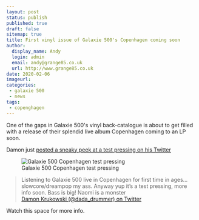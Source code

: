 ```yaml
---
layout: post
status: publish
published: true
draft: false
sitemap: true
title: First vinyl issue of Galaxie 500's Copenhagen coming soon
author:
  display_name: Andy
  login: admin
  email: andy@grange85.co.uk
  url: http://www.grange85.co.uk
date: 2020-02-06
imageurl: 
categories:
 - galaxie 500
 - news
tags:
 - copenghagen
---
```

One of the gaps in Galaxie 500's vinyl back-catalogue is about to get filled with a release of their splendid live album Copenhagen coming to an LP soon.

Damon just [posted a sneaky peek at a test pressing on his Twitter](https://twitter.com/dada_drummer/status/1225534485237829632)

<figure class="caption aligncenter"><img src="https://media.fullofwishes.co.uk/01-galaxie_500/pictures/galaxie-500-copenhagen-test-pressing-dk.jpg" alt="Galaxie 500 Copenhagen test pressing" /><figcaption class="caption-text">Galaxie 500 Copenhagen test pressing</figcaption></figure>

<blockquote>Listening to Galaxie 500 live in Copenhagen for first time in ages... slowcore/dreampop my ass. Anyway yup it’s a test pressing, more info soon. Bass is big! Naomi is a monster
  <footer><a href="https://twitter.com/dada_drummer/status/1225534485237829632">Damon Krukowski (@dada_drummer) on Twitter</a></footer>
</blockquote>

Watch this space for more info.
